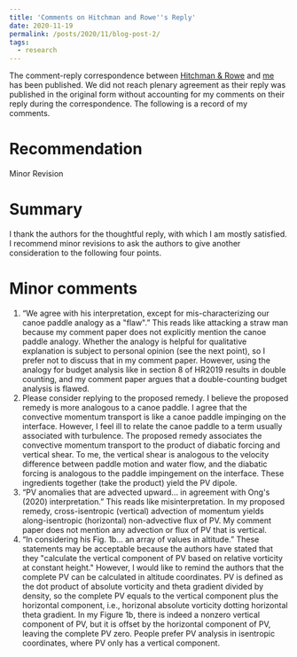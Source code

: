 ```yaml
---
title: 'Comments on Hitchman and Rowe''s Reply'
date: 2020-11-19
permalink: /posts/2020/11/blog-post-2/
tags:
  - research
---
```


The comment-reply correspondence between [Hitchman & Rowe](https://doi.org/10.1175/MWR-D-20-0300.1) and [me](https://hingong.github.io/publication/2020-11-19-paper-title-number-5) has been published. We did not reach plenary agreement as their reply was published in the original form without accounting for my comments on their reply during the correspondence. The following is a record of my comments.  

Recommendation
====

Minor Revision

Summary
====

I thank the authors for the thoughtful reply, with which I am mostly satisfied. I recommend minor revisions to ask the authors to give another consideration to the following four points.

Minor comments
====
1.	“We agree with his interpretation, except for mis-characterizing our canoe paddle analogy as a "flaw".” This reads like attacking a straw man because my comment paper does not explicitly mention the canoe paddle analogy. Whether the analogy is helpful for qualitative explanation is subject to personal opinion (see the next point), so I prefer not to discuss that in my comment paper. However, using the analogy for budget analysis like in section 8 of HR2019 results in double counting, and my comment paper argues that a double-counting budget analysis is flawed.
2.	Please consider replying to the proposed remedy. I believe the proposed remedy is more analogous to a canoe paddle. I agree that the convective momentum transport is like a canoe paddle impinging on the interface. However, I feel ill to relate the canoe paddle to a term usually associated with turbulence. The proposed remedy associates the convective momentum transport to the product of diabatic forcing and vertical shear. To me, the vertical shear is analogous to the velocity difference between paddle motion and water flow, and the diabatic forcing is analogous to the paddle impingement on the interface. These ingredients together (take the product) yield the PV dipole.
3.	“PV anomalies that are advected upward... in agreement with Ong's (2020) interpretation.” This reads like misinterpretation. In my proposed remedy, cross-isentropic (vertical) advection of momentum yields along-isentropic (horizontal) non-advective flux of PV. My comment paper does not mention any advection or flux of PV that is vertical.
4.	“In considering his Fig. 1b... an array of values in altitude.” These statements may be acceptable because the authors have stated that they "calculate the vertical component of PV based on relative vorticity at constant height." However, I would like to remind the authors that the complete PV can be calculated in altitude coordinates. PV is defined as the dot product of absolute vorticity and theta gradient divided by density, so the complete PV equals to the vertical component plus the horizontal component, i.e., horizonal absolute vorticity dotting horizontal theta gradient. In my Figure 1b, there is indeed a nonzero vertical component of PV, but it is offset by the horizontal component of PV, leaving the complete PV zero. People prefer PV analysis in isentropic coordinates, where PV only has a vertical component.

